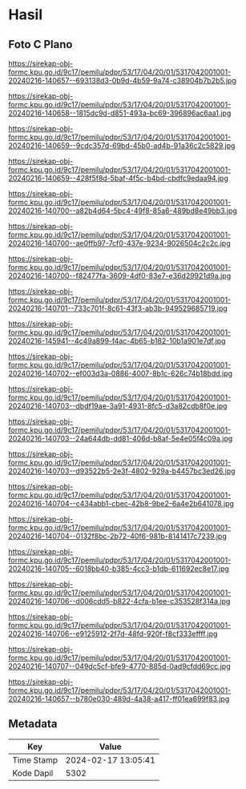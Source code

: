 # Hasil

## Foto C Plano

https://sirekap-obj-formc.kpu.go.id/9c17/pemilu/pdpr/53/17/04/20/01/5317042001001-20240216-140657--693138d3-0b9d-4b59-9a74-c38904b7b2b5.jpg

https://sirekap-obj-formc.kpu.go.id/9c17/pemilu/pdpr/53/17/04/20/01/5317042001001-20240216-140658--1815dc9d-d851-493a-bc69-396896ac6aa1.jpg

https://sirekap-obj-formc.kpu.go.id/9c17/pemilu/pdpr/53/17/04/20/01/5317042001001-20240216-140659--9cdc357d-69bd-45b0-ad4b-91a36c2c5829.jpg

https://sirekap-obj-formc.kpu.go.id/9c17/pemilu/pdpr/53/17/04/20/01/5317042001001-20240216-140659--428f5f8d-5baf-4f5c-b4bd-cbdfc9edaa94.jpg

https://sirekap-obj-formc.kpu.go.id/9c17/pemilu/pdpr/53/17/04/20/01/5317042001001-20240216-140700--a82b4d64-5bc4-49f8-85a6-489bd8e49bb3.jpg

https://sirekap-obj-formc.kpu.go.id/9c17/pemilu/pdpr/53/17/04/20/01/5317042001001-20240216-140700--ae0ffb97-7cf0-437e-9234-9026504c2c2c.jpg

https://sirekap-obj-formc.kpu.go.id/9c17/pemilu/pdpr/53/17/04/20/01/5317042001001-20240216-140700--f82477fa-3609-4df0-83e7-e36d29921d9a.jpg

https://sirekap-obj-formc.kpu.go.id/9c17/pemilu/pdpr/53/17/04/20/01/5317042001001-20240216-140701--733c701f-8c61-43f3-ab3b-949529685719.jpg

https://sirekap-obj-formc.kpu.go.id/9c17/pemilu/pdpr/53/17/04/20/01/5317042001001-20240216-145941--4c49a899-f4ac-4b65-b182-10b1a901e7df.jpg

https://sirekap-obj-formc.kpu.go.id/9c17/pemilu/pdpr/53/17/04/20/01/5317042001001-20240216-140702--ef003d3a-0886-4007-8b1c-626c74b18bdd.jpg

https://sirekap-obj-formc.kpu.go.id/9c17/pemilu/pdpr/53/17/04/20/01/5317042001001-20240216-140703--dbdf19ae-3a91-4931-8fc5-d3a82cdb8f0e.jpg

https://sirekap-obj-formc.kpu.go.id/9c17/pemilu/pdpr/53/17/04/20/01/5317042001001-20240216-140703--24a644db-dd81-406d-b8af-5e4e05f4c09a.jpg

https://sirekap-obj-formc.kpu.go.id/9c17/pemilu/pdpr/53/17/04/20/01/5317042001001-20240216-140703--d93522b5-2e3f-4802-929a-b4457bc3ed26.jpg

https://sirekap-obj-formc.kpu.go.id/9c17/pemilu/pdpr/53/17/04/20/01/5317042001001-20240216-140704--c434abb1-cbec-42b8-9be2-6a4e2b641078.jpg

https://sirekap-obj-formc.kpu.go.id/9c17/pemilu/pdpr/53/17/04/20/01/5317042001001-20240216-140704--0132f8bc-2b72-40f6-981b-8141417c7239.jpg

https://sirekap-obj-formc.kpu.go.id/9c17/pemilu/pdpr/53/17/04/20/01/5317042001001-20240216-140705--6018bb40-b385-4cc3-b1db-611692ec8e17.jpg

https://sirekap-obj-formc.kpu.go.id/9c17/pemilu/pdpr/53/17/04/20/01/5317042001001-20240216-140706--d006cdd5-b822-4cfa-b1ee-c353528f314a.jpg

https://sirekap-obj-formc.kpu.go.id/9c17/pemilu/pdpr/53/17/04/20/01/5317042001001-20240216-140706--e9125912-2f7d-48fd-920f-f8cf333effff.jpg

https://sirekap-obj-formc.kpu.go.id/9c17/pemilu/pdpr/53/17/04/20/01/5317042001001-20240216-140707--049dc5cf-bfe9-4770-885d-0ad9cfdd69cc.jpg

https://sirekap-obj-formc.kpu.go.id/9c17/pemilu/pdpr/53/17/04/20/01/5317042001001-20240216-140657--b780e030-489d-4a38-a417-ff01ea699f83.jpg


## Metadata

| Key        | Value               |
| ---------- | ------------------- |
| Time Stamp | 2024-02-17 13:05:41 |
| Kode Dapil | 5302                |



